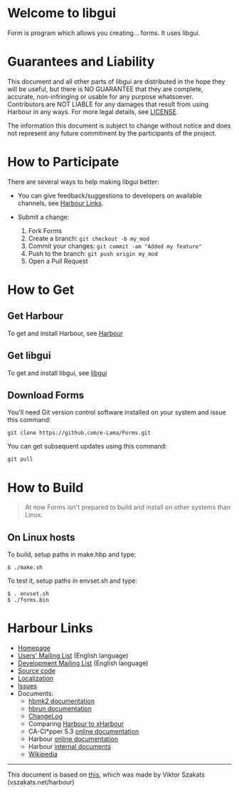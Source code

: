 # Welcome to libgui

Form is program which allows you creating... forms. It uses libgui.

# Guarantees and Liability

   This document and all other parts of libgui are distributed in the
   hope they will be useful, but there is NO GUARANTEE that they are
   complete, accurate, non-infringing or usable for any purpose whatsoever.
   Contributors are NOT LIABLE for any damages that result from using
   Harbour in any ways. For more legal details, see [LICENSE](LICENSE).

   The information this document is subject to change without notice
   and does not represent any future commitment by the participants
   of the project.


# How to Participate

There are several ways to help making libgui better:

- You can give feedback/suggestions to developers on available
  channels, see [Harbour Links](#harbour-links).
- Submit a change:

  1. Fork Forms
  2. Create a branch: `git checkout -b my_mod`
  3. Commit your changes: `git commit -am "Added my feature"`
  4. Push to the branch: `git push origin my_mod`
  5. Open a Pull Request

# How to Get

## Get Harbour

To get and install Harbour, see [Harbour](https://harbour.github.io/)

## Get libgui

To get and install libgui, see [libgui](https://github.com/e-Lama/libgui)

## Download Forms

You'll need Git version control software installed on your system
and issue this command:

    git clone https://github.com/e-Lama/Forms.git

You can get subsequent updates using this command:

    git pull

# How to Build

> At now Forms isn't prepared to build and install on other systems than Linux.

## On Linux hosts

To build, setup paths in make.hbp and type:

    $ ./make.sh

To test it, setup paths in envset.sh and type:

    $ . envset.sh
    $ ./forms.bin

# Harbour Links

  * [Homepage](https://harbour.github.io/)
  * [Users' Mailing List](https://groups.google.com/group/harbour-users/) (English language)
  * [Development Mailing List](https://groups.google.com/group/harbour-devel/) (English language)
  * [Source code](https://github.com/harbour/core)
  * [Localization](https://www.transifex.com/projects/p/harbour/)
  * [Issues](https://github.com/harbour/core/issues)
  * Documents:
     * [hbmk2 documentation](utils/hbmk2/doc/hbmk2.en.md)
     * [hbrun documentation](contrib/hbrun/doc/hbrun.en.md)
     * [ChangeLog](ChangeLog.txt?raw=true)
     * Comparing [Harbour to xHarbour](doc/xhb-diff.txt?raw=true)
     * CA-Cl*pper 5.3 [online documentation](http://x-hacker.org/ng/53guide/)
     * Harbour [online documentation](http://harbour.github.io/doc/)
     * Harbour [internal documents](doc/)
     * [Wikipedia](https://en.wikipedia.org/wiki/Harbour_compiler)

---
This document is based on [this](https://github.com/harbour/core/blob/master/README.md), which was made by Viktor Szakats (vszakats.net/harbour)
